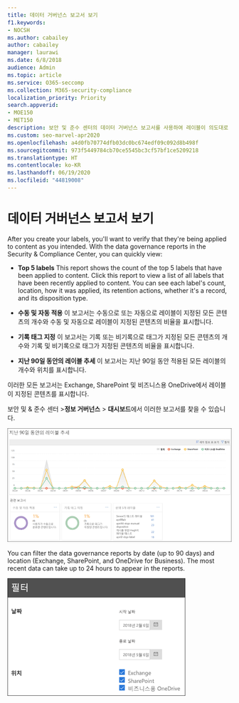 ```yaml
---
title: 데이터 거버넌스 보고서 보기
f1.keywords:
- NOCSH
ms.author: cabailey
author: cabailey
manager: laurawi
ms.date: 6/8/2018
audience: Admin
ms.topic: article
ms.service: O365-seccomp
ms.collection: M365-security-compliance
localization_priority: Priority
search.appverid:
- MOE150
- MET150
description: 보안 및 준수 센터의 데이터 거버넌스 보고서를 사용하여 레이블이 의도대로 콘텐츠에 적용되는지 빠르게 확인할 수 있습니다.
ms.custom: seo-marvel-apr2020
ms.openlocfilehash: a4d0fb70774dfb03dc0bc674edf09c092d8b498f
ms.sourcegitcommit: 973f5449784cb70ce5545bc3cf57bf1ce5209218
ms.translationtype: HT
ms.contentlocale: ko-KR
ms.lasthandoff: 06/19/2020
ms.locfileid: "44819008"
---
```

# <a name="view-the-data-governance-reports"></a>데이터 거버넌스 보고서 보기

After you create your labels, you'll want to verify that they're being applied to content as you intended. With the data governance reports in the Security &amp; Compliance Center, you can quickly view:
  
- **Top 5 labels** This report shows the count of the top 5 labels that have been applied to content. Click this report to view a list of all labels that have been recently applied to content. You can see each label's count, location, how it was applied, its retention actions, whether it's a record, and its disposition type. 
    
- **수동 및 자동 적용** 이 보고서는 수동으로 또는 자동으로 레이블이 지정된 모든 콘텐츠의 개수와 수동 및 자동으로 레이블이 지정된 콘텐츠의 비율을 표시합니다. 
    
- **기록 태그 지정** 이 보고서는 기록 또는 비기록으로 태그가 지정된 모든 콘텐츠의 개수와 기록 및 비기록으로 태그가 지정된 콘텐츠의 비율을 표시합니다. 
    
- **지난 90일 동안의 레이블 추세** 이 보고서는 지난 90일 동안 적용된 모든 레이블의 개수와 위치를 표시합니다. 
    
이러한 모든 보고서는 Exchange, SharePoint 및 비즈니스용 OneDrive에서 레이블이 지정된 콘텐츠를 표시합니다.
  
보안 및 &amp; 준수 센터 \>**정보 거버넌스** \> **대시보드**에서 이러한 보고서를 찾을 수 있습니다.
  
![지난 90일 동안의 레이블 추세를 보여 주는 차트](../media/0cc06c18-d3b1-4984-8374-47655fb38dd2.png)
  
You can filter the data governance reports by date (up to 90 days) and location (Exchange, SharePoint, and OneDrive for Business). The most recent data can take up to 24 hours to appear in the reports.
  
![데이터 거버넌스 보고서용 필터](../media/77e60284-edf3-42d7-aee7-f72b2568f722.png)
  

